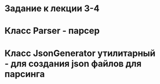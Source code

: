 # Задание к лекции 3-4
# Класс Parser - парсер
# Класс JsonGenerator утилитарный - для создания json файлов для парсинга
